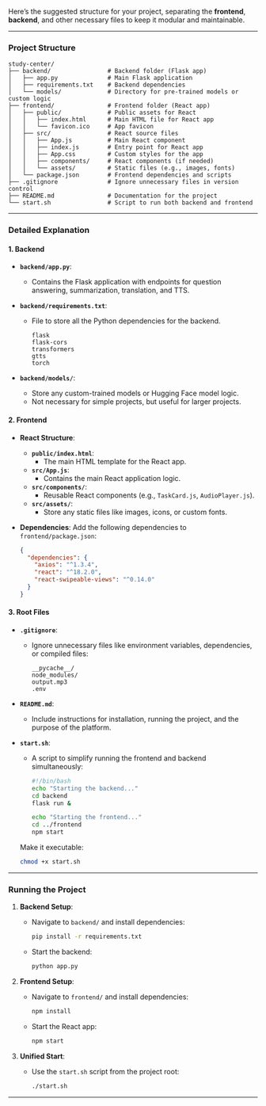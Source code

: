 Here’s the suggested structure for your project, separating the **frontend**, **backend**, and other necessary files to keep it modular and maintainable.

---

### **Project Structure**

```
study-center/
├── backend/                # Backend folder (Flask app)
│   ├── app.py              # Main Flask application
│   ├── requirements.txt    # Backend dependencies
│   └── models/             # Directory for pre-trained models or custom logic
├── frontend/               # Frontend folder (React app)
│   ├── public/             # Public assets for React
│   │   ├── index.html      # Main HTML file for React app
│   │   └── favicon.ico     # App favicon
│   ├── src/                # React source files
│   │   ├── App.js          # Main React component
│   │   ├── index.js        # Entry point for React app
│   │   ├── App.css         # Custom styles for the app
│   │   ├── components/     # React components (if needed)
│   │   └── assets/         # Static files (e.g., images, fonts)
│   └── package.json        # Frontend dependencies and scripts
├── .gitignore              # Ignore unnecessary files in version control
├── README.md               # Documentation for the project
└── start.sh                # Script to run both backend and frontend
```

---

### **Detailed Explanation**

#### 1. **Backend**
- **`backend/app.py`**:
  - Contains the Flask application with endpoints for question answering, summarization, translation, and TTS.
  
- **`backend/requirements.txt`**:
  - File to store all the Python dependencies for the backend.
    ```text
    flask
    flask-cors
    transformers
    gtts
    torch
    ```

- **`backend/models/`**:
  - Store any custom-trained models or Hugging Face model logic.
  - Not necessary for simple projects, but useful for larger projects.

#### 2. **Frontend**
- **React Structure**:
  - **`public/index.html`**:
    - The main HTML template for the React app.
  - **`src/App.js`**:
    - Contains the main React application logic.
  - **`src/components/`**:
    - Reusable React components (e.g., `TaskCard.js`, `AudioPlayer.js`).
  - **`src/assets/`**:
    - Store any static files like images, icons, or custom fonts.

- **Dependencies**:
  Add the following dependencies to `frontend/package.json`:
  ```json
  {
    "dependencies": {
      "axios": "^1.3.4",
      "react": "^18.2.0",
      "react-swipeable-views": "^0.14.0"
    }
  }
  ```

#### 3. **Root Files**
- **`.gitignore`**:
  - Ignore unnecessary files like environment variables, dependencies, or compiled files:
    ```text
    __pycache__/
    node_modules/
    output.mp3
    .env
    ```
- **`README.md`**:
  - Include instructions for installation, running the project, and the purpose of the platform.

- **`start.sh`**:
  - A script to simplify running the frontend and backend simultaneously:
    ```bash
    #!/bin/bash
    echo "Starting the backend..."
    cd backend
    flask run &

    echo "Starting the frontend..."
    cd ../frontend
    npm start
    ```

  Make it executable:
  ```bash
  chmod +x start.sh
  ```

---

### **Running the Project**
1. **Backend Setup**:
   - Navigate to `backend/` and install dependencies:
     ```bash
     pip install -r requirements.txt
     ```
   - Start the backend:
     ```bash
     python app.py
     ```

2. **Frontend Setup**:
   - Navigate to `frontend/` and install dependencies:
     ```bash
     npm install
     ```
   - Start the React app:
     ```bash
     npm start
     ```

3. **Unified Start**:
   - Use the `start.sh` script from the project root:
     ```bash
     ./start.sh
     ```

---

